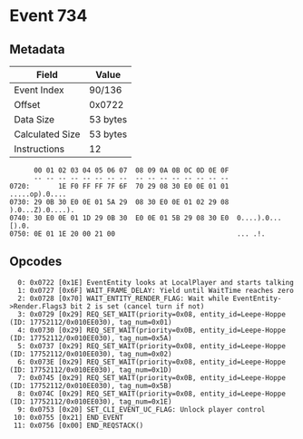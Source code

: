 # Event 734

## Metadata

| Field           | Value    |
|-----------------|----------|
| Event Index     | 90/136   |
| Offset          | 0x0722   |
| Data Size       | 53 bytes |
| Calculated Size | 53 bytes |
| Instructions    | 12       |

```
      00 01 02 03 04 05 06 07  08 09 0A 0B 0C 0D 0E 0F
      -- -- -- -- -- -- -- --  -- -- -- -- -- -- -- --
0720:       1E F0 FF FF 7F 6F  70 29 08 30 E0 0E 01 01    .....op).0....
0730: 29 0B 30 E0 0E 01 5A 29  08 30 E0 0E 01 02 29 08  ).0...Z).0....).
0740: 30 E0 0E 01 1D 29 0B 30  E0 0E 01 5B 29 08 30 E0  0....).0...[).0.
0750: 0E 01 1E 20 00 21 00                              ... .!.         
```

## Opcodes

```
  0: 0x0722 [0x1E] EventEntity looks at LocalPlayer and starts talking
  1: 0x0727 [0x6F] WAIT_FRAME_DELAY: Yield until WaitTime reaches zero
  2: 0x0728 [0x70] WAIT_ENTITY_RENDER_FLAG: Wait while EventEntity->Render.Flags3 bit 2 is set (cancel turn if not)
  3: 0x0729 [0x29] REQ_SET_WAIT(priority=0x08, entity_id=Leepe-Hoppe (ID: 17752112/0x010EE030), tag_num=0x01)
  4: 0x0730 [0x29] REQ_SET_WAIT(priority=0x0B, entity_id=Leepe-Hoppe (ID: 17752112/0x010EE030), tag_num=0x5A)
  5: 0x0737 [0x29] REQ_SET_WAIT(priority=0x08, entity_id=Leepe-Hoppe (ID: 17752112/0x010EE030), tag_num=0x02)
  6: 0x073E [0x29] REQ_SET_WAIT(priority=0x08, entity_id=Leepe-Hoppe (ID: 17752112/0x010EE030), tag_num=0x1D)
  7: 0x0745 [0x29] REQ_SET_WAIT(priority=0x0B, entity_id=Leepe-Hoppe (ID: 17752112/0x010EE030), tag_num=0x5B)
  8: 0x074C [0x29] REQ_SET_WAIT(priority=0x08, entity_id=Leepe-Hoppe (ID: 17752112/0x010EE030), tag_num=0x1E)
  9: 0x0753 [0x20] SET_CLI_EVENT_UC_FLAG: Unlock player control
 10: 0x0755 [0x21] END_EVENT
 11: 0x0756 [0x00] END_REQSTACK()
```
